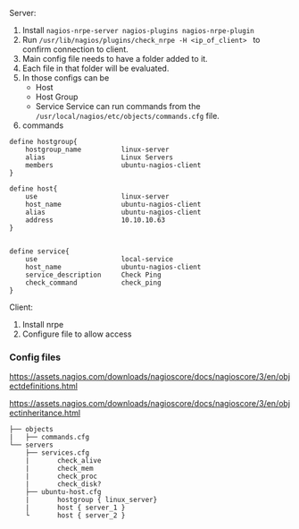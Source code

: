 Server:

1. Install `nagios-nrpe-server nagios-plugins nagios-nrpe-plugin`
2. Run `/usr/lib/nagios/plugins/check_nrpe -H <ip_of_client> ` to confirm connection to client.
3. Main config file needs to have a folder added to it. 
4. Each file in that folder will be evaluated.
5. In those configs can be
    - Host
    - Host Group
    - Service
    Service can run commands from the `/usr/local/nagios/etc/objects/commands.cfg` file.
6. commands 

``` 
define hostgroup{
    hostgroup_name          linux-server
    alias                   Linux Servers
    members                 ubuntu-nagios-client
}

define host{
    use                     linux-server
    host_name               ubuntu-nagios-client
    alias                   ubuntu-nagios-client
    address                 10.10.10.63
}


define service{
    use                     local-service
    host_name               ubuntu-nagios-client
    service_description     Check Ping
    check_command           check_ping
}
```

Client:

1. Install nrpe
2. Configure file to allow access

### Config files

https://assets.nagios.com/downloads/nagioscore/docs/nagioscore/3/en/objectdefinitions.html

https://assets.nagios.com/downloads/nagioscore/docs/nagioscore/3/en/objectinheritance.html

```
├── objects
|   ├── commands.cfg
└── servers
    ├── services.cfg
    |       check_alive
    |       check_mem
    |       check_proc
    |       check_disk?
    ├── ubuntu-host.cfg
    |       hostgroup { linux_server}
    |       host { server_1 }
    └       host { server_2 }
    
```
